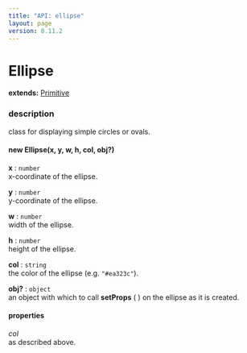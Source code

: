 ```yaml
---
title: "API: ellipse"
layout: page
version: 0.11.2
---
```


# Ellipse

**extends:** [Primitive](primitive)

### description
class for displaying simple circles or ovals.

#### new Ellipse(x, y, w, h, col, obj?)

**x** : `number`\
x-coordinate of the ellipse.

**y** : `number`\
y-coordinate of the ellipse.

**w** : `number`\
width of the ellipse.

**h** : `number`\
height of the ellipse.

**col** : `string`\
the color of the ellipse (e.g. `"#ea323c"`).

**obj?** : `object`\
an object with which to call **setProps** ( ) on the ellipse as it is created.

#### properties
*col*\
as described above.
